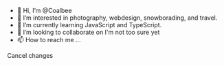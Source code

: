 - 👋 Hi, I’m @Coalbee
- 👀 I’m interested in photography, webdesign, snowborading, and travel.
- 🌱 I’m currently learning JavaScript and TypeScript.
- 💞️ I’m looking to collaborate on I'm not too sure yet
- 📫 How to reach me ...

<!---
Coalbee/Coalbee is a ✨ special ✨ repository because its `README.md` (this file) appears on your GitHub profile.
You can click the Preview link to take a look at your changes.
--->
Cancel changes
